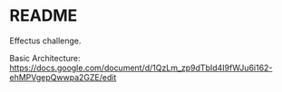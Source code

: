 # README

Effectus challenge. 

Basic Architecture: https://docs.google.com/document/d/1QzLm_zp9dTbId4I9fWJu6i162-ehMPVgepQwwpa2GZE/edit
